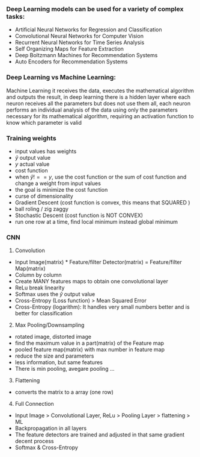 ### Deep Learning models can be used for a variety of complex tasks:

- Artificial Neural Networks for Regression and Classification
- Convolutional Neural Networks for Computer Vision
- Recurrent Neural Networks for Time Series Analysis
- Self Organizing Maps for Feature Extraction
- Deep Boltzmann Machines for Recommendation Systems
- Auto Encoders for Recommendation Systems

### Deep Learning vs Machine Learning:

Machine Learning it receives the data, executes the mathematical algorithm and outputs the result, in deep learning there is a hidden layer where each neuron receives all the parameters but does not use them all, each neuron performs an individual analysis of the data using only the parameters necessary for its mathematical algorithm, requiring an activation function to know which parameter is valid

### Training weights

- input values has weights
- $\hat{y}$ output value
- $y$ actual value
- cost function
- when $\hat{y} !== y$, use the cost function or the sum of cost function and change a weight from input values
- the goal is minimize the cost function
- curse of dimensionality
- Gradient Descent (cost function is convex, this means that SQUARED )
- ball roling / zig zaggy
- Stochastic Descent (cost function is NOT CONVEX)
- run one row at a time, find local minimum instead global minimum

### CNN

1. Convolution

- Input Image(matrix) \* Feature/filter Detector(matrix) = Feature/filter Map(matrix)
- Column by column
- Create MANY features maps to obtain one convolutional layer
- ReLu break linearity
- Softmax uses the $\hat{y}$ output value
- Cross-Entropy (Loss function) > Mean Squared Error
- Cross-Entropy (logarithm): It handles very small numbers better and is better for classification

2. Max Pooling/Downsampling

- rotated image, distorted image
- find the maximum value in a part(matrix) of the Feature map
- pooled feature map(matrix) with max number in feature map
- reduce the size and parameters
- less information, but same features
- There is min pooling, avegare pooling ...

3. Flattening

- converts the matrix to a array (one row)

4. Full Connection

- Input Image > Convolutional Layer, ReLu > Pooling Layer > flattening > ML
- Backpropagation in all layers
- The feature detectors are trained and adjusted in that same gradient decent process
- Softmax & Cross-Entropy
